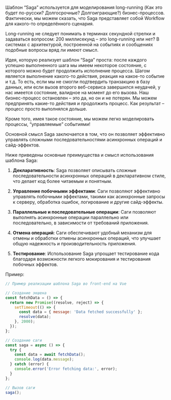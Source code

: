 Шаблон “Saga” используется для моделирования long-running (Как это будет по-русски? Долгосрочные? Долгоиграющие?) бизнес-процессов. Фактически, мы можем сказать, что Saga представляет собой Workflow для какого-то определённого сценария.

Long-running не следует понимать в терминах секундной стрелки и задаваться вопросом: 200 миллисекунд – это long-running или нет? В системах с архитектурой, построенной на событиях и сообщениях подобные вопросы вряд ли имеют смысл.

Идея, которую реализует шаблон “Saga” проста: после каждого успешно выполненного шага мы имеем некоторое состояние, с которого можно будет продолжить исполнение процесса. Шагом является выполнение какого-то действия, реакция на какое-то событие и т.д. То есть, если мы не смогли подтвердить транзакцию в базу данных, или если вызов второго веб-сервиса завершился неудачей, у нас имеется состояние, валидное на момент до его вызова. Наш бизнес-процесс остановлен – это да, но он и не потерян. Мы можем предпринять какие-то действия и _продолжить_ процесс. Как результат – процесс просто выполнялся дольше.

Кроме того, имея такое состояние, мы можем легко моделировать процессы, “управляемые” событиями!

Основной смысл Saga заключается в том, что он позволяет эффективно управлять сложными последовательностями асинхронных операций и сайд-эффектов.

Ниже приведены основные преимущества и смысл использования шаблона Saga:

1. **Декларативность**: Saga позволяет описывать сложные последовательности асинхронных операций в декларативном стиле, что делает код более читаемым и понятным.

2. **Управление побочными эффектами**: Саги позволяют эффективно управлять побочными эффектами, такими как асинхронные запросы к серверу, обработка ошибок, логирование и другие сайд-эффекты.

3. **Параллельные и последовательные операции**: Саги позволяют выполнять асинхронные операции параллельно или последовательно, в зависимости от требований приложения.

4. **Отмена операций**: Саги обеспечивают удобный механизм для отмены и обработки отмены асинхронных операций, что улучшает общую надежность и производительность приложения.

5. **Тестирование**: Использование Saga упрощает тестирование кода благодаря возможности легкого мокирования и тестирования побочных эффектов.

Пример:

```javascript
// Пример реализации шаблона Saga во front-end на Vue

// Создание экшена
const fetchData = () => {
  return new Promise((resolve, reject) => {
    setTimeout(() => {
      const data = { message: 'Data fetched successfully' };
      resolve(data);
    }, 2000);
  });
};

// Создание саги
const saga = async () => {
  try {
    const data = await fetchData();
    console.log(data.message);
  } catch (error) {
    console.error('Error fetching data:', error);
  }
};

// Вызов саги
saga();
```